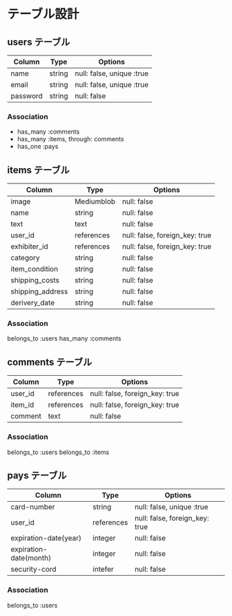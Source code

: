 # テーブル設計

## users テーブル

| Column   | Type   | Options                    |
| -------- | ------ | -------------------------- |
| name     | string | null: false, unique :true  |
| email    | string | null: false, unique :true  |
| password | string | null: false                |

### Association
- has_many :comments
- has_many :items, through: comments
- has_one :pays

## items テーブル

| Column           | Type       | Options                        |
| ---------------- | ---------- | ------------------------------ |
| image            | Mediumblob | null: false                    |
| name             | string     | null: false                    |
| text             | text       | null: false                    |
| user_id          | references | null: false, foreign_key: true |
| exhibiter_id     | references | null: false, foreign_key: true |
| category         | string     | null: false                    |
| item_condition   | string     | null: false                    |
| shipping_costs   | string     | null: false                    |
| shipping_address | string     | null: false                    |
| derivery_date    | string     | null: false                    |

### Association
belongs_to :users
has_many :comments

## comments テーブル

| Column | Type       | Options                        |
| ------ | ---------- | ------------------------------ |
| user_id   | references | null: false, foreign_key: true |
| item_id   | references | null: false, foreign_key: true |
| comment   | text       | null: false                    |

### Association
belongs_to :users
belongs_to :items

## pays テーブル

| Column                 | Type       | Options                        |
| -------                | ---------- | ------------------------------ |
| card-number            | string     | null: false, unique :true       |
| user_id                | references | null: false, foreign_key: true |
| expiration-date(year)  | integer    | null: false                    |
| expiration-date(month) | integer    | null: false                    |
| security-cord          | intefer    | null: false                    |

### Association
belongs_to :users
